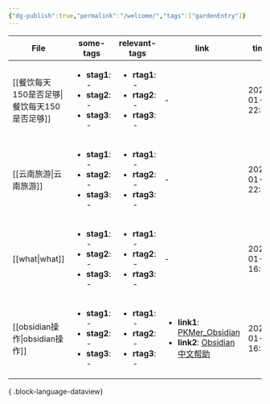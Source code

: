 ```yaml
---
{"dg-publish":true,"permalink":"/welcome/","tags":["gardenEntry"]}
---
```



| File                            | some-tags                                                                            | relevant-tags                                                                        | link                                                                                                                                                                          | time             |
| ------------------------------- | ------------------------------------------------------------------------------------ | ------------------------------------------------------------------------------------ | ----------------------------------------------------------------------------------------------------------------------------------------------------------------------------- | ---------------- |
| [[餐饮每天150是否足够\|餐饮每天150是否足够]] | <ul><li><b>stag1</b>: \-</li><li><b>stag2</b>: \-</li><li><b>stag3</b>: \-</li></ul> | <ul><li><b>rtag1</b>: \-</li><li><b>rtag2</b>: \-</li><li><b>rtag3</b>: \-</li></ul> | \-                                                                                                                                                                            | 2025-01-30 22:34 |
| [[云南旅游\|云南旅游]]               | <ul><li><b>stag1</b>: \-</li><li><b>stag2</b>: \-</li><li><b>stag3</b>: \-</li></ul> | <ul><li><b>rtag1</b>: \-</li><li><b>rtag2</b>: \-</li><li><b>rtag3</b>: \-</li></ul> | \-                                                                                                                                                                            | 2025-01-30 22:33 |
| [[what\|what]]               | <ul><li><b>stag1</b>: \-</li><li><b>stag2</b>: \-</li><li><b>stag3</b>: \-</li></ul> | <ul><li><b>rtag1</b>: \-</li><li><b>rtag2</b>: \-</li><li><b>rtag3</b>: \-</li></ul> | \-                                                                                                                                                                            | 2025-01-27 16:57 |
| [[obsidian操作\|obsidian操作]]   | <ul><li><b>stag1</b>: \-</li><li><b>stag2</b>: \-</li><li><b>stag3</b>: \-</li></ul> | <ul><li><b>rtag1</b>: \-</li><li><b>rtag2</b>: \-</li><li><b>rtag3</b>: \-</li></ul> | <ul><li><b>link1</b>: [PKMer_Obsidian](https://pkmer.cn/Pkmer-Docs/10-obsidian/obsidian/)</li><li><b>link2</b>: [Obsidian中文帮助](https://publish.obsidian.md/help-zh)</li></ul> | 2025-01-27 16:53 |

{ .block-language-dataview}



